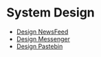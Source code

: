 # System Design

+ <a href="https://github.com/ZSShen/Hacking-Tech-Interview/tree/main/SystemDesign/NewsFeed" target="_blank">Design NewsFeed</a>
+ <a href="https://github.com/ZSShen/Hacking-Tech-Interview/tree/main/SystemDesign/Messenger" target="_blank">Design Messenger</a>
+ <a href="https://github.com/ZSShen/Hacking-Tech-Interview/tree/main/SystemDesign/Pastebin" target="_blank">Design Pastebin</a>
